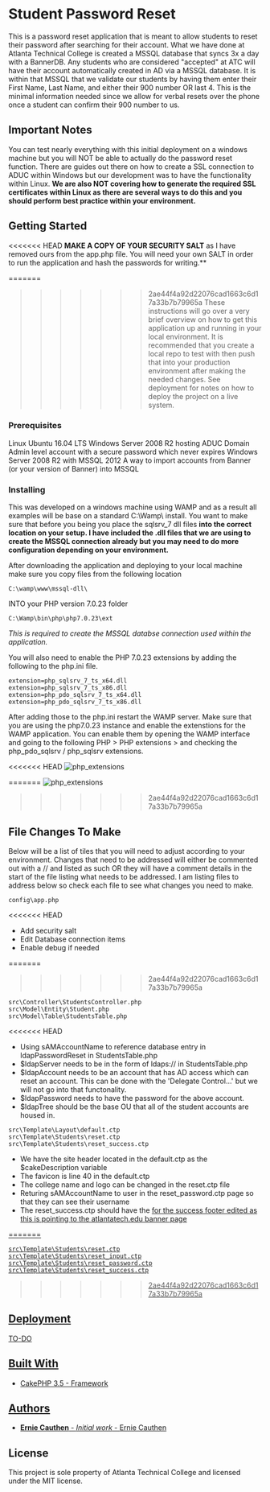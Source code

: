 # Student Password Reset

This is a password reset application that is meant to allow students to reset their password after searching for their account. What we have done at Atlanta Technical College is created a MSSQL database that syncs 3x a day with a BannerDB. Any students who are considered "accepted" at ATC will have their account automatically created in AD via a MSSQL database. It is within that MSSQL that we validate our students by having them enter their First Name, Last Name, and either their 900 number OR last 4. This is the minimal information needed since we allow for verbal resets over the phone once a student can confirm their 900 number to us.

## Important Notes

You can test nearly everything with this initial deployment on a windows machine but you will NOT be able to actually do the password reset function. There are guides out there on how to create a SSL connection to ADUC within Windows but our development was to have the functionality within Linux. **We are also NOT covering how to generate the required SSL certificates within Linux as there are several ways to do this and you should perform best practice within your environment.**

## Getting Started

<<<<<<< HEAD
**MAKE A COPY OF YOUR SECURITY SALT** as I have removed ours from the app.php file. You will need your own SALT in order to run the application and hash the passwords for writing.**

=======
>>>>>>> 2ae44f4a92d22076cad1663c6d17a33b7b79965a
These instructions will go over a very brief overview on how to get this application up and running in your local environment. It is recommended that you create a local repo to test with then push that into your production environment after making the needed changes. See deployment for notes on how to deploy the project on a live system.

### Prerequisites

Linux Ubuntu 16.04 LTS
Windows Server 2008 R2 hosting ADUC
Domain Admin level account with a secure password which never expires
Windows Server 2008 R2 with MSSQL 2012
A way to import accounts from Banner (or your version of Banner) into MSSQL

### Installing

This was developed on a windows machine using WAMP and as a result all examples will be base on a standard C:\Wamp\ install. You want to make sure that before you being you place the sqlsrv_7 dll files **into the correct location on your setup. I have included the .dll files that we are using to create the MSSQL connection already but you may need to do more configuration depending on your environment.**

After downloading the application and deploying to your local machine make sure you copy files from the following location

```
C:\wamp\www\mssql-dll\
```

INTO your PHP version 7.0.23 folder

```
C:\Wamp\bin\php\php7.0.23\ext
```

*This is required to create the MSSQL databse connection used within the application.*

You will also need to enable the PHP 7.0.23 extensions by adding the following to the php.ini file.

```
extension=php_sqlsrv_7_ts_x64.dll
extension=php_sqlsrv_7_ts_x86.dll
extension=php_pdo_sqlsrv_7_ts_x64.dll
extension=php_pdo_sqlsrv_7_ts_x86.dll
```

After adding those to the php.ini restart the WAMP server. Make sure that you are using the php7.0.23 instance and enable the extenstions for the WAMP application. You can enable them by opening the WAMP interface and going to the following PHP > PHP extensions > and checking the php_pdo_sqlsrv / php_sqlsrv extensions.

<<<<<<< HEAD
![php_extensions](erniecauthen.github.com/StudentPasswordReset/Images/php_extensions.PNG)

=======
![php_extensions](erniecauthen.github.com/StudentPasswordReset/blob/master/Images/php_extensions.PNG)
>>>>>>> 2ae44f4a92d22076cad1663c6d17a33b7b79965a

## File Changes To Make

Below will be a list of tiles that you will need to adjust according to your environment. Changes that need to be addressed will either be commented out with a // and listed as such OR they will have a comment details in the start of the file listing what needs to be addressed. I am listing files to address below so check each file to see what changes you need to make.

```
config\app.php
```
<<<<<<< HEAD
*	Add security salt
*	Edit Database connection items
*	Enable debug if needed

=======
>>>>>>> 2ae44f4a92d22076cad1663c6d17a33b7b79965a
```
src\Controller\StudentsController.php
src\Model\Entity\Student.php
src\Model\Table\StudentsTable.php
```
<<<<<<< HEAD
*	Using sAMAccountName to reference database entry in ldapPasswordReset in StudentsTable.php
*	$ldapServer needs to be in the form of ldaps:// in StudentsTable.php
*	$ldapAccount needs to be an account that has AD access which can reset an account. This can be done with the 'Delegate Control...' but we will not go into that functonality.
*	$ldapPassword needs to have the password for the above account.
*	$ldapTree should be the base OU that all of the student accounts are housed in.

```
src\Template\Layout\default.ctp
src\Template\Students\reset.ctp
src\Template\Students\reset_success.ctp
```

*	We have the site header located in the default.ctp as the $cakeDescription variable
*	The favicon is line 40 in the default.ctp
*	The college name and logo can be changed in the reset.ctp file
*	Returing sAMAccountName to user in the reset_password.ctp page so that they can see their username
*	The reset_success.ctp should have the <a href=""> for the success footer edited as this is pointing to the atlantatech.edu banner page

=======
```
src\Template\Students\reset.ctp
src\Template\Students\reset_input.ctp
src\Template\Students\reset_password.ctp
src\Template\Students\reset_success.ctp
```

>>>>>>> 2ae44f4a92d22076cad1663c6d17a33b7b79965a
## Deployment

TO-DO

## Built With

* CakePHP 3.5 - Framework

## Authors

* **Ernie Cauthen** - *Initial work* - [Ernie Cauthen](https://github.com/erniecauthen)

## License

This project is sole property of Atlanta Technical College and licensed under the MIT license.
